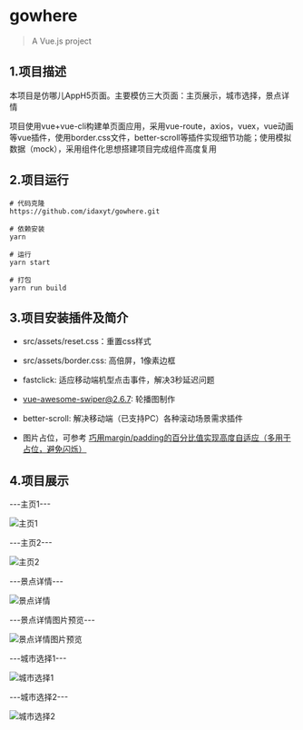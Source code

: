 # gowhere

> A Vue.js project

## 1.项目描述

本项目是仿哪儿AppH5页面。主要模仿三大页面：主页展示，城市选择，景点详情

项目使用vue+vue-cli构建单页面应用，采用vue-route，axios，vuex，vue动画等vue插件，使用border.css文件，better-scroll等插件实现细节功能；使用模拟数据（mock），采用组件化思想搭建项目完成组件高度复用

## 2.项目运行
``` 
# 代码克隆
https://github.com/idaxyt/gowhere.git

# 依赖安装
yarn 

# 运行
yarn start

# 打包
yarn run build 
```
## 3.项目安装插件及简介

* src/assets/reset.css：重置css样式

* src/assets/border.css: 高倍屏，1像素边框

* fastclick: 适应移动端机型点击事件，解决3秒延迟问题

* vue-awesome-swiper@2.6.7: 轮播图制作

* better-scroll: 解决移动端（已支持PC）各种滚动场景需求插件

* 图片占位，可参考 [巧用margin/padding的百分比值实现高度自适应（多用于占位，避免闪烁）](https://segmentfault.com/a/1190000004231995)

## 4.项目展示

---主页1---

![主页1](https://github.com/idaxyt/gowhere/blob/master/main1.png)

---主页2---

![主页2](https://github.com/idaxyt/gowhere/blob/master/main2.png)

---景点详情---

![景点详情](https://github.com/idaxyt/gowhere/blob/master/detail.png)

---景点详情图片预览---

![景点详情图片预览](https://github.com/idaxyt/gowhere/blob/master/detailphoto.png)

---城市选择1---

![城市选择1](https://github.com/idaxyt/gowhere/blob/master/citychoose1.png)

---城市选择2---

![城市选择2](https://github.com/idaxyt/gowhere/blob/master/citychoose2.png)


